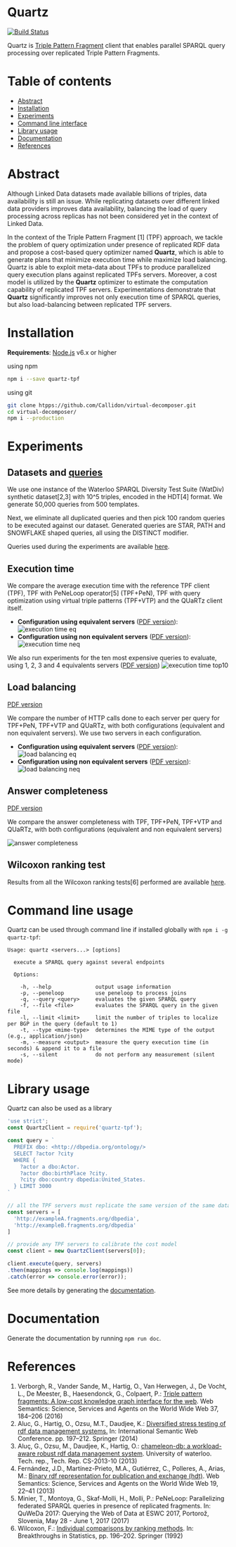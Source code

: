 #  Quartz
[![Build Status](https://travis-ci.org/Callidon/quartz-tpf.svg?branch=master)](https://travis-ci.org/Callidon/quartz-tpf)

Quartz is [Triple Pattern Fragment](https://github.com/LinkedDataFragments/Client.js) client that enables parallel SPARQL query processing over replicated Triple Pattern Fragments.

# Table of contents
* [Abstract](#abstract)
* [Installation](#installation)
* [Experiments](#experiments)
* [Command line interface](#command-line-interface)
* [Library usage](#library-usage)
* [Documentation](#documentation)
* [References](#references)

# Abstract

Although Linked Data datasets made available billions of
triples, data availability is still an issue. While replicating datasets over
different linked data providers improves data availability, balancing the
load of query processing across replicas has not been considered yet in
the context of Linked Data.

In the context of the Triple Pattern Fragment [1] (TPF) approach, we tackle the problem of query optimization under presence of replicated RDF data and propose a cost-based query
optimizer named **Quartz**, which is able to generate plans that minimize execution time while maximize load balancing. Quartz is able to exploit meta-data about TPFs to produce parallelized query execution
plans against replicated TPFs servers. Moreover, a cost model is utilized by the **Quartz** optimizer to estimate the computation capability
of replicated TPF servers. Experimentations demonstrate that **Quartz**
significantly improves not only execution time of SPARQL queries, but
also load-balancing between replicated TPF servers.

# Installation

**Requirements**: [Node.js](https://nodejs.org/en/) v6.x or higher

using npm
```bash
npm i --save quartz-tpf
```

using git
```bash
git clone htpps://github.com/Callidon/virtual-decomposer.git
cd virtual-decomposer/
npm i --production
```

# Experiments

## Datasets and [queries](https://github.com/Callidon/quartz-tpf/blob/master/scripts/queriesWatDiv100)

We use one instance of the Waterloo SPARQL Diversity Test Suite (WatDiv) synthetic dataset[2,3] with 10^5 triples, encoded in the HDT[4] format.
We generate 50,000 queries from 500 templates.

Next, we eliminate all duplicated queries and then pick 100 random queries to be executed against our dataset. Generated queries are STAR, PATH and SNOWFLAKE shaped queries, all using the DISTINCT modifier.

Queries used during the experiments are available [here](https://github.com/Callidon/quartz-tpf/blob/master/scripts/queriesWatDiv100).

## Execution time


We compare the average execution time with the reference TPF client (TPF), TPF with PeNeLoop operator[5] (TPF+PeN), TPF with query optimization using virtual triple patterns (TPF+VTP) and the QUaRTz client itself.

* **Configuration using equivalent servers** ([PDF version](https://github.com/Callidon/quartz-tpf/blob/master/scripts/amazon/execution_time_eq.pdf)):
![execution time eq](https://raw.githubusercontent.com/Callidon/quartz-tpf/master/scripts/amazon/execution_time_eq.png)
* **Configuration using non equivalent servers** ([PDF version](https://github.com/Callidon/quartz-tpf/blob/master/scripts/amazon/execution_time_neq.pdf)):
![execution time neq](https://raw.githubusercontent.com/Callidon/quartz-tpf/master/scripts/amazon/execution_time_neq.png)

We also run experiments for the ten most expensive queries to evaluate, using 1, 2, 3 and 4 equivalents servers ([PDF version](https://github.com/Callidon/quartz-tpf/blob/master/scripts/amazon/top10_many_servers.pdf))
![execution time top10](https://raw.githubusercontent.com/Callidon/quartz-tpf/master/scripts/amazon/top10_many_servers.png)

## Load balancing

[PDF version](https://github.com/Callidon/quartz-tpf/blob/master/scripts/amazon/http_calls.pdf)

We compare the number of HTTP calls done to each server per query for TPF+PeN, TPF+VTP and QUaRTz, with both configurations (equivalent and non equivalent servers). We use two servers in each configuration.

* **Configuration using equivalent servers** ([PDF version](https://github.com/Callidon/quartz-tpf/blob/master/scripts/amazon/http_calls_eq.pdf)):
![load balancing eq](https://raw.githubusercontent.com/Callidon/quartz-tpf/master/scripts/amazon/http_calls_eq.png)
* **Configuration using non equivalent servers** ([PDF version](https://github.com/Callidon/quartz-tpf/blob/master/scripts/amazon/http_calls_neq.pdf)):
![load balancing neq](https://raw.githubusercontent.com/Callidon/quartz-tpf/master/scripts/amazon/http_calls_neq.png)

## Answer completeness

[PDF version](https://github.com/Callidon/quartz-tpf/blob/master/scripts/amazon/completeness.pdf)

We compare the answer completeness with TPF, TPF+PeN, TPF+VTP and QUaRTz, with both configurations (equivalent and non equivalent servers)

![answer completeness](https://raw.githubusercontent.com/Callidon/quartz-tpf/master/scripts/amazon/completeness.png)

## Wilcoxon ranking test

Results from all the Wilcoxon ranking tests[6] performed are available [here](https://github.com/Callidon/quartz-tpf/blob/master/scripts/amazon/wilcoxon.md).

# Command line usage

Quartz can be used through command line if installed globally with `npm i -g quartz-tpf`:
```
Usage: quartz <servers...> [options]

  execute a SPARQL query against several endpoints

  Options:

    -h, --help              output usage information
    -p, --peneloop          use peneloop to process joins
    -q, --query <query>     evaluates the given SPARQL query
    -f, --file <file>       evaluates the SPARQL query in the given file
    -l, --limit <limit>     limit the number of triples to localize per BGP in the query (default to 1)
    -t, --type <mime-type>  determines the MIME type of the output (e.g., application/json)
    -m, --measure <output>  measure the query execution time (in seconds) & append it to a file
    -s, --silent            do not perform any measurement (silent mode)
```

# Library usage

Quartz can also be used as a library
```javascript
'use strict';
const QuartzClient = require('quartz-tpf');

const query = `
  PREFIX dbo: <http://dbpedia.org/ontology/>
  SELECT ?actor ?city
  WHERE {
    ?actor a dbo:Actor.                      
    ?actor dbo:birthPlace ?city.
    ?city dbo:country dbpedia:United_States.
  } LIMIT 3000
`

// all the TPF servers must replicate the same version of the same dataset !
const servers = [
  'http://exampleA.fragments.org/dbpedia',
  'http://exampleB.fragments.org/dbpedia'
]

// provide any TPF servers to calibrate the cost model
const client = new QuartzClient(servers[0]);

client.execute(query, servers)
.then(mappings => console.log(mappings))
.catch(error => console.error(error));
```

See more details by generating the [documentation](#documentation).

# Documentation

Generate the documentation by running `npm run doc`.

# References

1. Verborgh, R., Vander Sande, M., Hartig, O., Van Herwegen, J., De Vocht, L.,
De Meester, B., Haesendonck, G., Colpaert, P.: [Triple pattern fragments: A low-cost knowledge graph interface for the web](https://biblio.ugent.be/publication/8050661/file/8050671.pdf). Web Semantics: Science, Services and Agents on the World Wide Web 37, 184–206 (2016)
2. Aluc, G., Hartig, O., Ozsu, M.T., Daudjee, K.: [Diversified stress testing of rdf data management systems.](http://olafhartig.de/files/AlucEtAl_ISWC14_Preprint.pdf) In: International Semantic Web Conference. pp. 197–212. Springer (2014)
3. Aluç, G., Ozsu, M., Daudjee, K., Hartig, O.: [chameleon-db: a workload-aware robust rdf data management system](http://citeseerx.ist.psu.edu/viewdoc/download?doi=10.1.1.636.9612&rep=rep1&type=pdf). University of waterloo. Tech. rep., Tech. Rep.
CS-2013-10 (2013)
4. Fernández, J.D., Martínez-Prieto, M.A., Gutiérrez, C., Polleres, A., Arias, M.: [Binary rdf representation for publication and exchange (hdt)](http://www.imap.websemanticsjournal.org/preprints/index.php/ps/article/viewFile/328/333). Web Semantics: Science, Services and Agents on the World Wide Web 19, 22–41 (2013)
5. Minier, T., Montoya, G., Skaf-Molli, H., Molli, P.: PeNeLoop: Parallelizing federated SPARQL queries in presence of replicated fragments. In: QuWeDa 2017: Querying the Web of Data at ESWC 2017, Portorož, Slovenia, May 28 - June 1, 2017 (2017)
6. Wilcoxon, F.: [Individual comparisons by ranking methods](http://hbanaszak.mjr.uw.edu.pl/TempTxt/Wilcoxon_1946_IndividualComparisonByRankingMethods.pdf). In: Breakthroughs in Statistics, pp. 196–202. Springer (1992)
